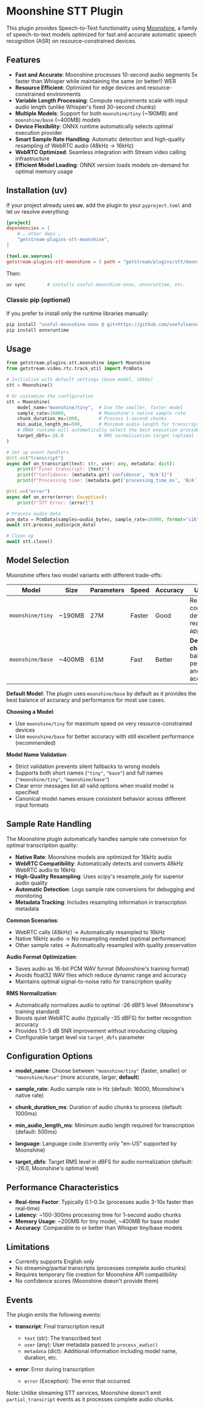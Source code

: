 # Moonshine STT Plugin

This plugin provides Speech-to-Text functionality using [Moonshine](https://github.com/usefulsensors/moonshine), a family of speech-to-text models optimized for fast and accurate automatic speech recognition (ASR) on resource-constrained devices.

## Features

- **Fast and Accurate**: Moonshine processes 10-second audio segments 5x faster than Whisper while maintaining the same (or better!) WER
- **Resource Efficient**: Optimized for edge devices and resource-constrained environments
- **Variable Length Processing**: Compute requirements scale with input audio length (unlike Whisper's fixed 30-second chunks)
- **Multiple Models**: Support for both `moonshine/tiny` (~190MB) and `moonshine/base` (~400MB) models
- **Device Flexibility**: ONNX runtime automatically selects optimal execution provider
- **Smart Sample Rate Handling**: Automatic detection and high-quality resampling of WebRTC audio (48kHz → 16kHz)
- **WebRTC Optimized**: Seamless integration with Stream video calling infrastructure
- **Efficient Model Loading**: ONNX version loads models on-demand for optimal memory usage

## Installation (uv)

If your project already uses **uv**, add the plugin to your `pyproject.toml`
and let uv resolve everything:

```toml
[project]
dependencies = [
    # … other deps …
    "getstream-plugins-stt-moonshine",
]

[tool.uv.sources]
getstream-plugins-stt-moonshine = { path = "getstream/plugins/stt/moonshine" }  # or remove for PyPI
```

Then:

```bash
uv sync        # installs useful-moonshine-onnx, onnxruntime, etc.
```

### Classic pip (optional)

If you prefer to install only the runtime libraries manually:

```bash
pip install "useful-moonshine-onnx @ git+https://github.com/usefulsensors/moonshine.git#subdirectory=moonshine-onnx"
pip install onnxruntime
```

## Usage

```python
from getstream.plugins.stt.moonshine import Moonshine
from getstream.video.rtc.track_util import PcmData

# Initialize with default settings (base model, 16kHz)
stt = Moonshine()

# Or customize the configuration
stt = Moonshine(
    model_name="moonshine/tiny",  # Use the smaller, faster model
    sample_rate=16000,            # Moonshine's native sample rate
    chunk_duration_ms=1000,       # Process 1-second chunks
    min_audio_length_ms=500,      # Minimum audio length for transcription
    # ONNX runtime will automatically select the best execution provider
    target_dbfs=-26.0             # RMS normalization target (optimal for Moonshine)
)

# Set up event handlers
@stt.on("transcript")
async def on_transcript(text: str, user: any, metadata: dict):
    print(f"Final transcript: {text}")
    print(f"Confidence: {metadata.get('confidence', 'N/A')}")
    print(f"Processing time: {metadata.get('processing_time_ms', 'N/A')}ms")

@stt.on("error")
async def on_error(error: Exception):
    print(f"STT Error: {error}")

# Process audio data
pcm_data = PcmData(samples=audio_bytes, sample_rate=16000, format="s16")
await stt.process_audio(pcm_data)

# Clean up
await stt.close()
```

## Model Selection

Moonshine offers two model variants with different trade-offs:

| Model | Size | Parameters | Speed | Accuracy | Use Case |
|-------|------|------------|-------|----------|----------|
| `moonshine/tiny` | ~190MB | 27M | Faster | Good | Resource-constrained devices, real-time applications |
| `moonshine/base` | ~400MB | 61M | Fast | Better | **Default choice** - balanced performance and accuracy |

**Default Model**: The plugin uses `moonshine/base` by default as it provides the best balance of accuracy and performance for most use cases.

**Choosing a Model**:
- Use `moonshine/tiny` for maximum speed on very resource-constrained devices
- Use `moonshine/base` for better accuracy with still excellent performance (recommended)

**Model Name Validation**:
- Strict validation prevents silent fallbacks to wrong models
- Supports both short names (`"tiny"`, `"base"`) and full names (`"moonshine/tiny"`, `"moonshine/base"`)
- Clear error messages list all valid options when invalid model is specified
- Canonical model names ensure consistent behavior across different input formats

## Sample Rate Handling

The Moonshine plugin automatically handles sample rate conversion for optimal transcription quality:

- **Native Rate**: Moonshine models are optimized for 16kHz audio
- **WebRTC Compatibility**: Automatically detects and converts 48kHz WebRTC audio to 16kHz
- **High-Quality Resampling**: Uses scipy's resample_poly for superior audio quality
- **Automatic Detection**: Logs sample rate conversions for debugging and monitoring
- **Metadata Tracking**: Includes resampling information in transcription metadata

**Common Scenarios**:
- WebRTC calls (48kHz) → Automatically resampled to 16kHz
- Native 16kHz audio → No resampling needed (optimal performance)
- Other sample rates → Automatically resampled with quality preservation

**Audio Format Optimization**:
- Saves audio as 16-bit PCM WAV format (Moonshine's training format)
- Avoids float32 WAV files which reduce dynamic range and accuracy
- Maintains optimal signal-to-noise ratio for transcription quality

**RMS Normalization**:
- Automatically normalizes audio to optimal -26 dBFS level (Moonshine's training standard)
- Boosts quiet WebRTC audio (typically -35 dBFS) for better recognition accuracy
- Provides 1.5-3 dB SNR improvement without introducing clipping
- Configurable target level via `target_dbfs` parameter

## Configuration Options

- **model_name**: Choose between `"moonshine/tiny"` (faster, smaller) or `"moonshine/base"` (more accurate, larger, **default**)
- **sample_rate**: Audio sample rate in Hz (default: 16000, Moonshine's native rate)
- **chunk_duration_ms**: Duration of audio chunks to process (default: 1000ms)
- **min_audio_length_ms**: Minimum audio length required for transcription (default: 500ms)

- **language**: Language code (currently only "en-US" supported by Moonshine)
- **target_dbfs**: Target RMS level in dBFS for audio normalization (default: -26.0, Moonshine's optimal level)

## Performance Characteristics

- **Real-time Factor**: Typically 0.1-0.3x (processes audio 3-10x faster than real-time)
- **Latency**: ~100-300ms processing time for 1-second audio chunks
- **Memory Usage**: ~200MB for tiny model, ~400MB for base model
- **Accuracy**: Comparable to or better than Whisper tiny/base models

## Limitations

- Currently supports English only
- No streaming/partial transcripts (processes complete audio chunks)
- Requires temporary file creation for Moonshine API compatibility
- No confidence scores (Moonshine doesn't provide them)

## Events

The plugin emits the following events:

- **transcript**: Final transcription result
  - `text` (str): The transcribed text
  - `user` (any): User metadata passed to `process_audio()`
  - `metadata` (dict): Additional information including model name, duration, etc.

- **error**: Error during transcription
  - `error` (Exception): The error that occurred

Note: Unlike streaming STT services, Moonshine doesn't emit `partial_transcript` events as it processes complete audio chunks.
